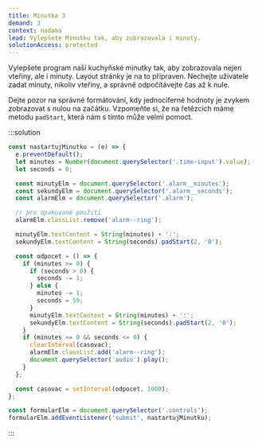 ```yaml
---
title: Minutka 3
demand: 3
context: nadoma
lead: Vylepšete Minutku tak, aby zobrazovala i minuty.
solutionAccess: protected
---
```


Vylepšete program naší kuchyňské minutky tak, aby zobrazovala nejen vteřiny, ale i minuty. Layout stránky je na to připraven. Nechejte uživatele zadat minuty, nikoliv vteřiny, a správně odpočítávejte čas až k nule.

Dejte pozor na správné formátování, kdy jednociferné hodnoty je zvykem zobrazovat s nulou na začátku. Vzpomeňte si, že na řetězcích máme metodu `padStart`, která nám s tímto může velmi pomoct.

:::solution

```js
const nastartujMinutku = (e) => {
  e.preventDefault();
  let minutes = Number(document.querySelector('.time-input').value);
  let seconds = 0;

  const minutyElm = document.querySelector('.alarm__minutes');
  const sekundyElm = document.querySelector('.alarm__seconds');
  const alarmElm = document.querySelector('.alarm');

  // pro opakované použití
  alarmElm.classList.remove('alarm--ring');

  minutyElm.textContent = String(minutes) + ':';
  sekundyElm.textContent = String(seconds).padStart(2, '0');

  const odpocet = () => {
    if (minutes >= 0) {
      if (seconds > 0) {
        seconds -= 1;
      } else {
        minutes -= 1;
        seconds = 59;
      }
      minutyElm.textContent = String(minutes) + ':';
      sekundyElm.textContent = String(seconds).padStart(2, '0');
    }
    if (minutes <= 0 && seconds <= 0) {
      clearInterval(casovac);
      alarmElm.classList.add('alarm--ring');
      document.querySelector('audio').play();
    }
  };

  const casovac = setInterval(odpocet, 1000);
};

const formularElm = document.querySelector('.controls');
formularElm.addEventListener('submit', nastartujMinutku);
```

:::
